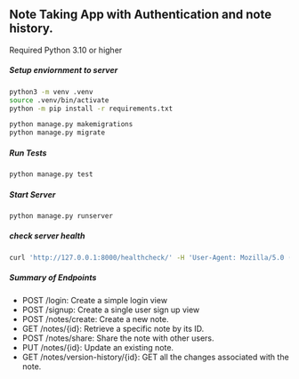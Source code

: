 ## Note Taking App with Authentication and note history.
Required Python 3.10 or higher

##### Setup enviornment to server

```bash
python3 -m venv .venv
source .venv/bin/activate
python -m pip install -r requirements.txt

python manage.py makemigrations
python manage.py migrate
```
##### Run Tests
```bash
python manage.py test
```

##### Start Server
```bash
python manage.py runserver
```
##### check server health
```bash
curl 'http://127.0.0.1:8000/healthcheck/' -H 'User-Agent: Mozilla/5.0 (X11; Linux x86_64; rv:122.0) Gecko/20100101 Firefox/122.0' -H 'Accept: text/html,application/xhtml+xml,application/xml;q=0.9,image/avif,image/webp,*/*;q=0.8' -H 'Accept-Language: en-US,en;q=0.5' -H 'Accept-Encoding: gzip, deflate, br' -H 'Connection: keep-alive' -H 'Upgrade-Insecure-Requests: 1' -H 'Sec-Fetch-Dest: document' -H 'Sec-Fetch-Mode: navigate' -H 'Sec-Fetch-Site: cross-site' -H 'Pragma: no-cache' -H 'Cache-Control: no-cache'
```
##### Summary of Endpoints
* POST /login: Create a simple login view
* POST /signup: Create a single user sign up view
* POST /notes/create: Create a new note.
* GET /notes/{id}: Retrieve a specific note by its ID.
* POST /notes/share: Share the note with other users. 
* PUT /notes/{id}: Update an existing note.
* GET /notes/version-history/{id}: GET all the changes associated with the note. 
